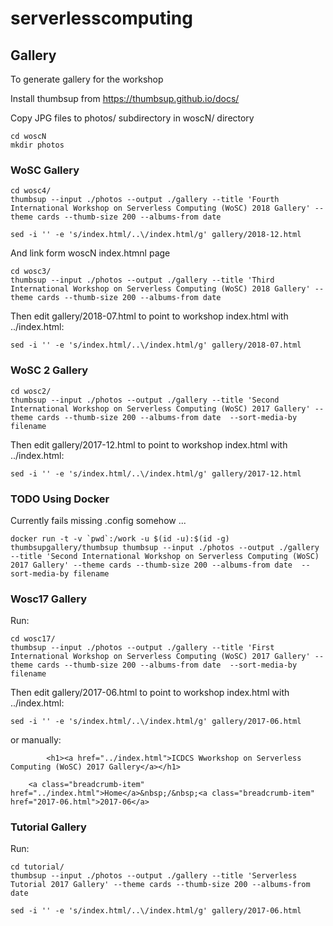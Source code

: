 # serverlesscomputing


## Gallery

To generate gallery for the workshop

Install thumbsup from https://thumbsup.github.io/docs/

Copy JPG files to photos/ subdirectory in woscN/ directory

```
cd woscN
mkdir photos
```

### WoSC  Gallery


```
cd wosc4/
thumbsup --input ./photos --output ./gallery --title 'Fourth International Workshop on Serverless Computing (WoSC) 2018 Gallery' --theme cards --thumb-size 200 --albums-from date  
```

```
sed -i '' -e 's/index.html/..\/index.html/g' gallery/2018-12.html
```

And link form woscN index.htmnl page

```
cd wosc3/
thumbsup --input ./photos --output ./gallery --title 'Third International Workshop on Serverless Computing (WoSC) 2018 Gallery' --theme cards --thumb-size 200 --albums-from date  
```



Then edit gallery/2018-07.html
to point to workshop index.html with ../index.html:


```
sed -i '' -e 's/index.html/..\/index.html/g' gallery/2018-07.html
```


### WoSC 2 Gallery

```
cd wosc2/
thumbsup --input ./photos --output ./gallery --title 'Second International Workshop on Serverless Computing (WoSC) 2017 Gallery' --theme cards --thumb-size 200 --albums-from date  --sort-media-by filename
```



Then edit gallery/2017-12.html
to point to workshop index.html with ../index.html:


```
sed -i '' -e 's/index.html/..\/index.html/g' gallery/2017-12.html
```

### TODO Using Docker 

Currently fails missing .config somehow ...

```
docker run -t -v `pwd`:/work -u $(id -u):$(id -g) thumbsupgallery/thumbsup thumbsup --input ./photos --output ./gallery --title 'Second International Workshop on Serverless Computing (WoSC) 2017 Gallery' --theme cards --thumb-size 200 --albums-from date  --sort-media-by filename
```


### Wosc17 Gallery

Run:

```
cd wosc17/
thumbsup --input ./photos --output ./gallery --title 'First International Workshop on Serverless Computing (WoSC) 2017 Gallery' --theme cards --thumb-size 200 --albums-from date  --sort-media-by filename
```

Then edit gallery/2017-06.html
to point to workshop index.html with ../index.html:

```
sed -i '' -e 's/index.html/..\/index.html/g' gallery/2017-06.html
```

or manually:

```
        <h1><a href="../index.html">ICDCS Wworkshop on Serverless Computing (WoSC) 2017 Gallery</a></h1>
```

```
    <a class="breadcrumb-item" href="../index.html">Home</a>&nbsp;/&nbsp;<a class="breadcrumb-item" href="2017-06.html">2017-06</a>
```

### Tutorial Gallery

Run:

```
cd tutorial/
thumbsup --input ./photos --output ./gallery --title 'Serverless Tutorial 2017 Gallery' --theme cards --thumb-size 200 --albums-from date 
```

```
sed -i '' -e 's/index.html/..\/index.html/g' gallery/2017-06.html
```

